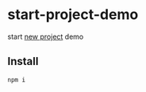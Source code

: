# start-project-demo
start [new project](https://github.com/legostaev-vadim/start-project) demo 

## Install

```
npm i
```
